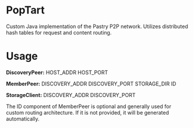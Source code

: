 PopTart
========
Custom Java implementation of the Pastry P2P network. Utilizes distributed hash tables for request and content routing. 

Usage
=====
**DiscoveryPeer:** HOST_ADDR HOST_PORT

**MemberPeer:** DISCOVERY_ADDR DISCOVERY_PORT STORAGE_DIR ID

**StorageClient:** DISCOVERY_ADDR DISCOVERY_PORT

The ID component of MemberPeer is optional and generally used for custom routing architecture. If it is not provided, it will be generated automatically.
